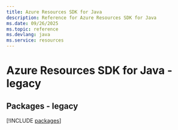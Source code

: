 ```yaml
---
title: Azure Resources SDK for Java
description: Reference for Azure Resources SDK for Java
ms.date: 09/26/2025
ms.topic: reference
ms.devlang: java
ms.service: resources
---
```

# Azure Resources SDK for Java - legacy
## Packages - legacy
[!INCLUDE [packages](resources-index.md)]